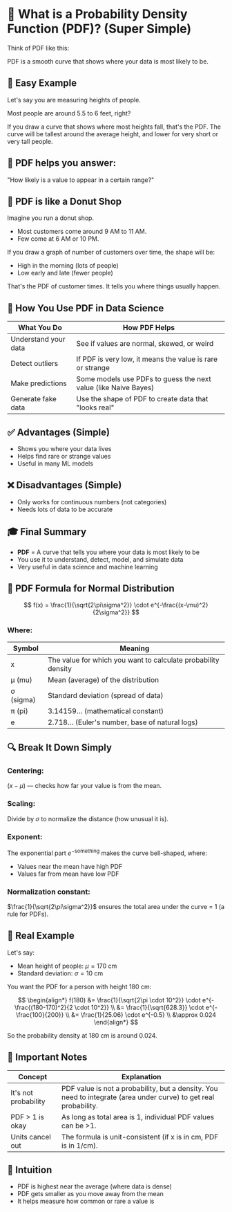 # 🧠 What is a Probability Density Function (PDF)? (Super Simple)

Think of PDF like this:

PDF is a smooth curve that shows where your data is most likely to be.

## 🎯 Easy Example
Let's say you are measuring heights of people.

Most people are around 5.5 to 6 feet, right?

If you draw a curve that shows where most heights fall, that's the PDF.
The curve will be tallest around the average height, and lower for very short or very tall people.

## 📌 PDF helps you answer:

"How likely is a value to appear in a certain range?"

## 🍩 PDF is like a Donut Shop
Imagine you run a donut shop.

- Most customers come around 9 AM to 11 AM.
- Few come at 6 AM or 10 PM.

If you draw a graph of number of customers over time, the shape will be:

- High in the morning (lots of people)
- Low early and late (fewer people)

That's the PDF of customer times. It tells you where things usually happen.

## 🔧 How You Use PDF in Data Science

| What You Do | How PDF Helps |
|-------------|---------------|
| Understand your data | See if values are normal, skewed, or weird |
| Detect outliers | If PDF is very low, it means the value is rare or strange |
| Make predictions | Some models use PDFs to guess the next value (like Naive Bayes) |
| Generate fake data | Use the shape of PDF to create data that "looks real" |

## ✅ Advantages (Simple)
- Shows you where your data lives
- Helps find rare or strange values
- Useful in many ML models

## ❌ Disadvantages (Simple)
- Only works for continuous numbers (not categories)
- Needs lots of data to be accurate

## 🎓 Final Summary
- **PDF** = A curve that tells you where your data is most likely to be
- You use it to understand, detect, model, and simulate data
- Very useful in data science and machine learning

## 📘 PDF Formula for Normal Distribution

$$
f(x) = \frac{1}{\sqrt{2\pi\sigma^2}} \cdot e^{-\frac{(x-\mu)^2}{2\sigma^2}}
$$

### Where:

| Symbol | Meaning |
|--------|---------|
| x | The value for which you want to calculate probability density |
| μ (mu) | Mean (average) of the distribution |
| σ (sigma) | Standard deviation (spread of data) |
| π (pi) | 3.14159… (mathematical constant) |
| e | 2.718… (Euler's number, base of natural logs) |

## 🔍 Break It Down Simply

### Centering:
$(x-\mu)$ — checks how far your value is from the mean.

### Scaling:
Divide by $\sigma$ to normalize the distance (how unusual it is).

### Exponent:
The exponential part $e^{-\text{something}}$ makes the curve bell-shaped, where:
- Values near the mean have high PDF
- Values far from mean have low PDF

### Normalization constant:
$\frac{1}{\sqrt{2\pi\sigma^2}}$ ensures the total area under the curve = 1 (a rule for PDFs).

## 🎯 Real Example
Let's say:
- Mean height of people: $\mu = 170$ cm
- Standard deviation: $\sigma = 10$ cm

You want the PDF for a person with height 180 cm:

$$
\begin{align*}
f(180) &= \frac{1}{\sqrt{2\pi \cdot 10^2}} \cdot e^{-\frac{(180-170)^2}{2 \cdot 10^2}} \\
&= \frac{1}{\sqrt{628.3}} \cdot e^{-\frac{100}{200}} \\
&= \frac{1}{25.06} \cdot e^{-0.5} \\
&\approx 0.024
\end{align*}
$$

So the probability density at 180 cm is around 0.024.

## 🔄 Important Notes

| Concept | Explanation |
|---------|-------------|
| It's not probability | PDF value is not a probability, but a density. You need to integrate (area under curve) to get real probability. |
| PDF > 1 is okay | As long as total area is 1, individual PDF values can be >1. |
| Units cancel out | The formula is unit-consistent (if x is in cm, PDF is in 1/cm). |

## 🧠 Intuition
- PDF is highest near the average (where data is dense)
- PDF gets smaller as you move away from the mean
- It helps measure how common or rare a value is
